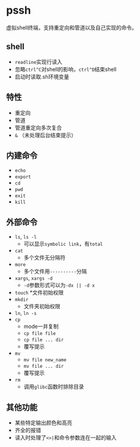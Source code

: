 
# pssh

虚拟shell终端，支持重定向和管道以及自己实现的命令。

## shell
 * `readline`实现行读入
 * 忽略`ctrl^C`对shell的影响，`ctrl^D`结束shell
 * 启动时读取.sh环境变量

## 特性
 * 重定向
 * 管道
 * 管道重定向多次复合
 * `&` （未处理后台结束提示）
 
## 内建命令
 * `echo`
 * `export`
 * `cd`
 * `pwd`
 * `exit`
 * `kill`
 
## 外部命令
 * `ls`, `ls -l`
   * 可以显示`symbolic link`，有`total` 
 * `cat`
   * 多个文件无分隔符
 * `more`
   * 多个文件用`----------`分隔
 * `xargs`, `xargs -d`
   * `-d`参数形式可以为`-dx || -d x` 
 * `touch`
   *文件初始权限
 * `mkdir`
   * 文件夹初始权限
 * `ln`, `ln -s`
 * `cp`
   * mode一并复制
   * `cp file file`
   * `cp file ... dir`
   * 覆写提示
 * `mv`
   * `mv file new_name`
   * `mv file ... dir`
   * 覆写提示
 * `rm`
   * 调用`glibc`函数时排除目录
 
## 其他功能 
 * 某些特定输出颜色和高亮
 * 齐全的报错
 * 读入时处理了`<>|`和命令参数连在一起的输入
